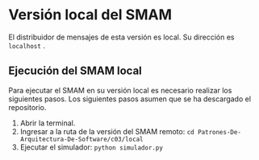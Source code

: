 # Versión local del SMAM

El distribuidor de mensajes de esta versión es local. Su dirección es `localhost`  .

## Ejecución del SMAM local
Para ejecutar el SMAM en su versión local es necesario realizar los siguientes pasos. Los siguientes pasos asumen que se ha descargado el repositorio.

1. Abrir la terminal.  
2. Ingresar a la ruta de la versión del SMAM remoto:   `cd Patrones-De-Arquitectura-De-Software/c03/local`  
3. Ejecutar el simulador: `python simulador.py`  